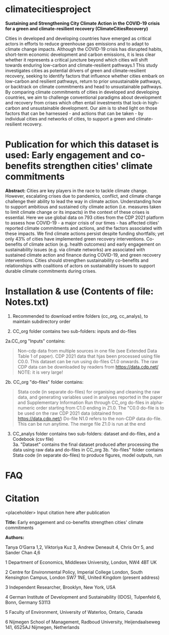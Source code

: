 # climatecitiesproject
**Sustaining and Strengthening City Climate Action in the COVID-19 crisis for a green
and climate-resilient recovery (ClimateCitiesRecovery)**

Cities in developed and developing countries have emerged as critical actors in efforts to reduce greenhouse gas emissions and to adapt to climate change impacts. Although the COVID-19 crisis has disrupted habits, short-term economic development and carbon emissions, it is less clear whether it represents a critical juncture beyond which cities will shift towards enduring low-carbon and climate-resilient pathways.1 This study investigates cities as potential drivers of green and climate-resilient recovery, seeking to identify factors that influence whether cities embark on low-carbon and resilient pathways, return to prior unsustainable pathways, or backtrack on climate commitments and head to unsustainable pathways. By comparing climate commitments of cities in developed and developing countries, we aim to challenge conventional paradigms about development and recovery from crises which often entail investments that lock-in high-carbon and unsustainable development. Our aim is to shed light on those factors that can be harnessed - and actions that can be taken - by individual cities and networks of cities, to support a green and climate-resilient recovery.

# **Publication for which this dataset is used:** Early engagement and co-benefits strengthen cities' climate commitments

**Abstract:** Cities are key players in the race to tackle climate change. However, escalating crises due to pandemics, conflict, and climate change challenge their ability to lead the way in climate action. Understanding how to support ambitious and sustained city climate action (i.e. measures taken to limit climate change or its impacts) in the context of these crises is essential. Here we use global data on 793 cities from the CDP 2021 platform to assess how COVID-19 - a major crisis of our times - has affected cities’ reported climate commitments and actions, and the factors associated with these impacts. We find climate actions persist despite funding shortfalls; yet only 43% of cities have implemented green recovery interventions. Co-benefits of climate action (e.g. health outcomes) and early engagement on sustainability issues (e.g. via climate networks) are associated with sustained climate action and finance during COVID-19, and green recovery interventions. Cities should strengthen sustainability co-benefits and relationships with coalitions of actors on sustainability issues to support durable climate commitments during crises.

# Installation & use (Contents of file: Notes.txt)
1. Recommended to download entire folders (cc_org, cc_analys), to maintain subdirectory order

2. CC_org folder contains two sub-folders: inputs and do-files

2a.CC_org "Inputs" contains:
> Non-cdp data from multiple sources in one file (see Extended Data Table 1 of paper). 
> CDP 2021 data that hjas been processed using file C0.0. This dataset can be run using do-files C1.0 onwards.
> The raw CDP data can be downloaded by readers from https://data.cdp.net/ NOTE: it is very large!
	

2b. CC_org "do-files" folder contains: 
> Stata code (in separate do-files) for organising and cleaning the raw data, and generating variables used in analyses reported in the paper and Supplementary Information 
> Run through CC_org do-files in alpha-numeric order starting from C1.0 ending in Z1.0.
> The "C0.0 do-file is to be used on the raw CDP 2021 data (obtained from https://data.cdp.net/)
> Do-file N1.0 refers to the non-CDP data do-file. This can be run anytime.
> The merge file Z1.0 is run at the end


3. CC_analys folder contains two sub-folders: dataset and do-files, and a Codebook (csv file)	
3a. "Dataset" contains the final dataset produced after processing the data using raw data and do-files in CC_org
3b. "do-files" folder contains Stata code (in separate do-files) to produce figures, model outputs, run 

# FAQ

# Citation
&lt;placeholder> Input citation here after publication

**Title:** Early engagement and co-benefits strengthen cities' climate commitments

**Authors:**

Tanya O’Garra 1,2, Viktoriya Kuz 3, Andrew Deneault 4, Chris Orr 5, and Sander Chan 4,6

1 Department of Economics, Middlesex University, London, NW4 4BT UK

2 Centre for Environmental Policy, Imperial College London, South Kensington Campus, London SW7 1NE, United Kingdom (present address)

3 Independent Researcher, Brooklyn, New York, USA

4 German Institute of Development and Sustainability (IDOS), Tulpenfeld 6, Bonn, Germany 53113

5 Faculty of Environment, University of Waterloo, Ontario, Canada

6 Nijmegen School of Management, Radboud University, Heijendaalseweg 141, 6525AJ Nijmegen, Netherlands
